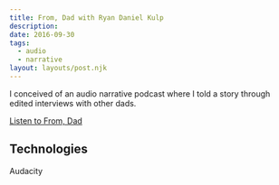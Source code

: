 ```yaml
---
title: From, Dad with Ryan Daniel Kulp
description:
date: 2016-09-30
tags:
  - audio
  - narrative
layout: layouts/post.njk
---
```

I conceived of an audio narrative podcast where I told a story through edited interviews with other dads.

[Listen to From, Dad](https://soundcloud.com/fromdad/ep-1-rv-coffee-all-day-1)

## Technologies

Audacity
